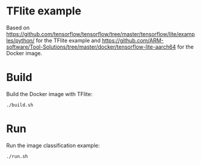 # TFlite example

Based on https://github.com/tensorflow/tensorflow/tree/master/tensorflow/lite/examples/python/ for the TFlite example and https://github.com/ARM-software/Tool-Solutions/tree/master/docker/tensorflow-lite-aarch64 for the Docker image.

# Build

Build the Docker image with TFlite:

```
./build.sh
```

# Run

Run the image classification example:

```
./run.sh
```
